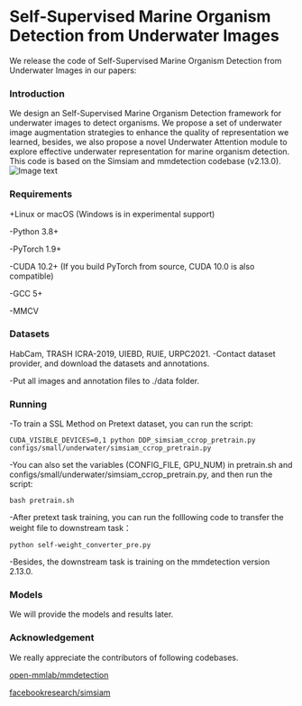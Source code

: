 # Self-Supervised Marine Organism Detection from Underwater Images
We release the code of Self-Supervised Marine Organism Detection from Underwater Images in our papers:
### Introduction
We design an Self-Supervised Marine Organism Detection framework for underwater images to detect organisms. We propose a set of underwater image augmentation strategies to enhance the quality of representation we learned, besides, we also propose a novel Underwater Attention module to explore effective underwater representation for marine organism detection. This code is based on the Simsiam and mmdetection codebase (v2.13.0).
![Image text](https://github.com/lenka844/SSLMarineOrgnismDET/blob/main/fig.png)
### Requirements
+Linux or macOS (Windows is in experimental support)

-Python 3.8+

-PyTorch 1.9+

-CUDA 10.2+ (If you build PyTorch from source, CUDA 10.0 is also compatible)

-GCC 5+

-MMCV

### Datasets
HabCam, TRASH ICRA-2019, UIEBD, RUIE, URPC2021.
-Contact dataset provider, and download the datasets and annotations.

-Put all images and annotation files to ./data folder.

### Running
-To train a SSL Method on Pretext dataset, you can run the script:
```
CUDA_VISIBLE_DEVICES=0,1 python DDP_simsiam_ccrop_pretrain.py configs/small/underwater/simsiam_ccrop_pretrain.py
```
-You can also set the variables (CONFIG_FILE, GPU_NUM) in pretrain.sh and configs/small/underwater/simsiam_ccrop_pretrain.py, and then run the script:
```
bash pretrain.sh
```
-After pretext task training, you can run the folllowing code to transfer the weight file to downstream task：
```
python self-weight_converter_pre.py
```
-Besides, the downstream task is training on the mmdetection version 2.13.0.
### Models
We will provide the models and results later.
### Acknowledgement
We really appreciate the contributors of following codebases.

[open-mmlab/mmdetection](https://github.com/open-mmlab/mmdetection)

[facebookresearch/simsiam](https://github.com/facebookresearch/simsiam)
